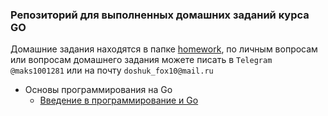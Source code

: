 ### Репозиторий для выполненных домашних заданий курса GO
Домашние задания находятся в папке [homework](/homework/), по личным вопросам или вопросам домашнего задания можете писать в `Telegram` `@maks1001281` или на почту `doshuk_fox10@mail.ru`

- Основы программирования на Go
    - [Введение в программирование и Go](/homework/1.1/)